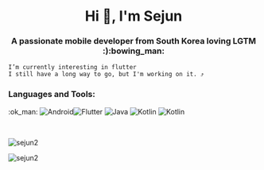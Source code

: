 <h1 align="center">Hi 👋, I'm Sejun</h1>
<h3 align="center">A passionate mobile developer from South Korea loving LGTM :):bowing_man:</h3>



    
    I’m currently interesting in flutter
    I still have a long way to go, but I'm working on it. ⤴️
         
    
    
        
     
<h3 align="left">Languages and Tools:</h3>

<p>
:ok_man:
    <img alt="Android" src ="https://img.shields.io/badge/ANDROID-3DDC84.svg?&style=flat-square&logo=ANDROID&logoColor=white"/><img alt="Flutter" src ="https://img.shields.io/badge/flutter-02569B.svg?&style=flat-square&logo=flutter&logoColor=white"/>
    <img alt="Java" src ="https://img.shields.io/badge/java-007396.svg?&style=flat-square&logo=java&logoColor=white"/>
      <img alt="Kotlin" src ="https://img.shields.io/badge/kotlin-7F52FF.svg?&style=flat-square&logo=kotlin&logoColor=white"/>
    <img alt="Kotlin" src ="https://img.shields.io/badge/dart-0175C2.svg?&style=flat-square&logo=dart&logoColor=white"/>
</p>


&nbsp;
<p><img align="left" src="https://github-readme-stats.vercel.app/api/top-langs?username=sejun2&show_icons=true&locale=en&layout=compact" alt="sejun2" /></p>
&nbsp;
<p>&nbsp;<img align="left" src="https://github-readme-stats.vercel.app/api?username=sejun2&show_icons=true&locale=en" alt="sejun2" /></p>
 
